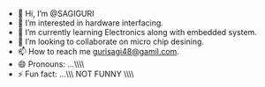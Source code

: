 - 👋 Hi, I’m @SAGIGURI
- 👀 I’m interested in hardware interfacing.
- 🌱 I’m currently learning Electronics along with embedded system.
- 💞️ I’m looking to collaborate on micro chip desining.
- 📫 How to reach me gurisagi48@gamil.com.
- 😄 Pronouns: ...\\\\\\\\
- ⚡ Fun fact: ...\\\\\\ NOT FUNNY \\\\\\\

<!---
SAGIGURI/SAGIGURI is a ✨ special ✨ repository because its `README.md` (this file) appears on your GitHub profile.
You can click the Preview link to take a look at your changes.
--->
